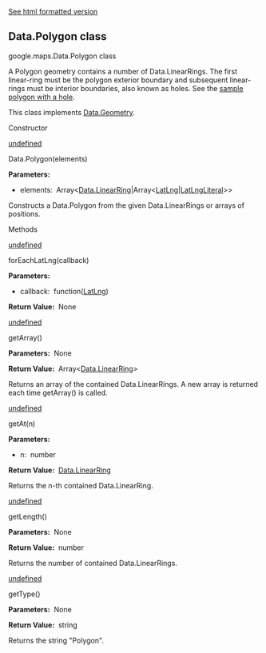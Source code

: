 [See html formatted version](https://huasofoundries.github.io/google-maps-documentation/Data.Polygon.html)

Data.Polygon class
------------------

google.maps.Data.Polygon class

A Polygon geometry contains a number of Data.LinearRings. The first linear-ring must be the polygon exterior boundary and subsequent linear-rings must be interior boundaries, also known as holes. See the [sample polygon with a hole](/maps/documentation/javascript/examples/layer-data-polygon).

This class implements [Data.Geometry](Data.md).

Constructor

[undefined](#Data.Polygon.constructor)

Data.Polygon(elements)

**Parameters:** 

*   elements:  Array<[Data.LinearRing](Data.md)|Array<[LatLng](/maps/documentation/javascript/reference/3.40/coordinates#LatLng)|[LatLngLiteral](/maps/documentation/javascript/reference/3.40/coordinates#LatLngLiteral)\>>

Constructs a Data.Polygon from the given Data.LinearRings or arrays of positions.

Methods

[undefined](#Data.Polygon.forEachLatLng)

forEachLatLng(callback)

**Parameters:** 

*   callback:  function([LatLng](/maps/documentation/javascript/reference/3.40/coordinates#LatLng))

**Return Value:**  None

[undefined](#Data.Polygon.getArray)

getArray()

**Parameters:**  None

**Return Value:**  Array<[Data.LinearRing](Data.md)\>

Returns an array of the contained Data.LinearRings. A new array is returned each time getArray() is called.

[undefined](#Data.Polygon.getAt)

getAt(n)

**Parameters:** 

*   n:  number

**Return Value:**  [Data.LinearRing](Data.md)

Returns the n\-th contained Data.LinearRing.

[undefined](#Data.Polygon.getLength)

getLength()

**Parameters:**  None

**Return Value:**  number

Returns the number of contained Data.LinearRings.

[undefined](#Data.Polygon.getType)

getType()

**Parameters:**  None

**Return Value:**  string

Returns the string "Polygon".